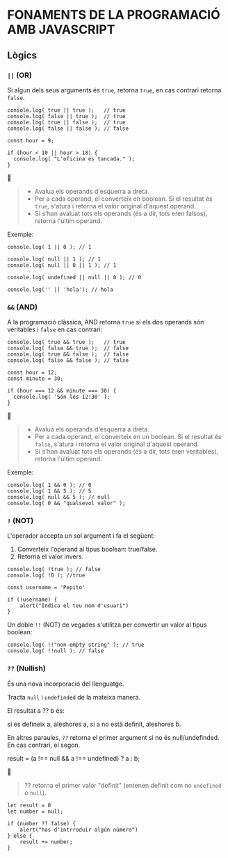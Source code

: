 # FONAMENTS DE LA PROGRAMACIÓ AMB JAVASCRIPT

##  **Lògics**

### **```||``` (OR)**

Si algun dels seus arguments és ```true```, retorna ```true```, en cas contrari retorna ```false```.

```
console.log( true || true );   // true
console.log( false || true );  // true
console.log( true || false );  // true
console.log( false || false ); // false
```

```
const hour = 9;

if (hour < 10 || hour > 18) {
  console.log( "L'oficina és tancada." );
}
```

🚨
> - Avalua els operands d'esquerra a dreta.
> - Per a cada operand, el converteix en boolean. Si el resultat és ```true```, s'atura i retorna el valor original d'aquest operand.
> - Si s'han avaluat tots els operands (és a dir, tots eren falsos), retorna l'últim operand.

Exemple:

```
console.log( 1 || 0 ); // 1 

console.log( null || 1 ); // 1
console.log( null || 0 || 1 ); // 1

console.log( undefined || null || 0 ); // 0

console.log('' || 'hola'); // hola
```

### **```&&``` (AND)**

A la programació clàssica, AND retorna ```true``` si els dos operands són veritables i ```false``` en cas contrari:

```
console.log( true && true );   // true
console.log( false && true );  // false
console.log( true && false );  // false
console.log( false && false ); // false
```

```
const hour = 12;
const minute = 30;

if (hour === 12 && minute === 30) {
  console.log( 'Són les 12:30' );
}
```

🚨
> - Avalua els operands d'esquerra a dreta.
> - Per a cada operand, el converteix en un boolean. Si el resultat és ```false```, s'atura i retorna el valor original d'aquest operand.
> - Si s'han avaluat tots els operands (és a dir, tots eren veritables), retorna l'últim operand.

Exemple:

```
console.log( 1 && 0 ); // 0
console.log( 1 && 5 ); // 5
console.log( null && 5 ); // null
console.log( 0 && "qualsevol valor" );
```

### **```!``` (NOT)**

L'operador accepta un sol argument i fa el següent:

1. Converteix l'operand al tipus boolean: true/false.
2. Retorna el valor invers.

```
console.log( !true ); // false
console.log( !0 ); //true
```

```
const username = 'Pepito'

if (!username) {
    alert("Indica el teu nom d'usuari")
}
```
Un doble ```!!``` (NOT) de vegades s'utilitza per convertir un valor al tipus boolean:

```
console.log( !!"non-empty string" ); // true
console.log( !!null ); // false
```

### **```??``` (Nullish)**

És una nova incorporació del llenguatge.

Tracta ```null``` i ```undefinded``` de la mateixa manera.

El resultat a ?? b és:

si es defineix a, aleshores a,
si a no està definit, aleshores b.

En altres paraules, ```??``` retorna el primer argument si no és null/undefinded. En cas contrari, el segon.

result = (a !== null && a !== undefined) ? a : b;

🚨
> ?? retorna el primer valor "definit" (entenen definit com no ```undefined``` o ```null```).

```
let result = 0
let number = null;

if (number ?? false) {
    alert("has d'intrroduir algún número")
} else {
    result += number;
}
```